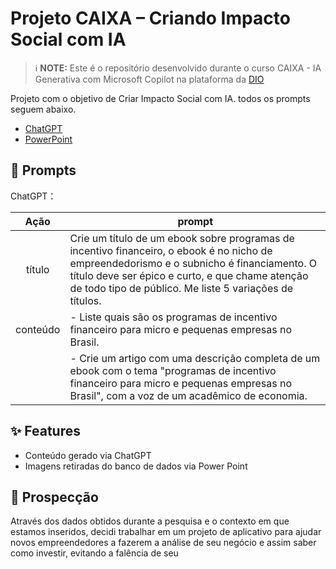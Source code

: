 # Projeto CAIXA – Criando Impacto Social com IA


 > ℹ️ **NOTE:** Este é o repositório desenvolvido durante o curso CAIXA - IA Generativa com Microsoft Copilot na plataforma da [DIO](https://dio.me)

Projeto com o objetivo de Criar Impacto Social com IA. todos os prompts
seguem abaixo.



- [ChatGPT](https://chat.openai.com/) 
- [PowerPoint](https://www.microsoft.com/en/microsoft-365/powerpoint)

## 🧠 Prompts


ChatGPT：

|   Ação   | prompt                                                                                                                                                                                                                                                                         |
| :------: | ------------------------------------------------------------------------------------------------------------------------------------------------------------------------------------------------------------------------------------------------------------------------------ |
|  título  | Crie um título de um ebook sobre programas de incentivo financeiro, o ebook é no nicho de empreendedorismo e o subnicho é financiamento. O título deve ser épico e curto, e que chame atenção de todo tipo de público. Me liste 5 variações de títulos.                                             |
| conteúdo | - Liste quais são os programas de incentivo financeiro para micro e pequenas empresas no Brasil.
|  | - Crie um artigo com uma descrição completa de um ebook com o tema "programas de incentivo financeiro para micro e pequenas empresas no Brasil", com a voz de um acadêmico de economia.|



## ✨ Features

- Conteúdo gerado via ChatGPT
- Imagens retiradas do banco de dados via Power Point

## 🚀 Prospecção

Através dos dados obtidos durante a pesquisa e o contexto em que estamos inseridos, decidi trabalhar em um projeto de aplicativo para ajudar novos empreendedores a fazerem a análise de seu negócio e assim saber como investir, evitando a falência de seu
